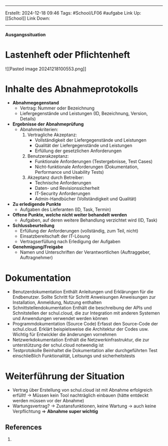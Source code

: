
--- 
Erstellt: 2024-12-18    09:46 
Tags: #School/LF06 #aufgabe
Link Up: [[School]]
Link Down:

--- 
#### Ausgangssituation

# Lastenheft oder Pflichtenheft
![[Pasted image 20241218100553.png]]

# Inhalte des Abnahmeprotokolls
- **Abnahmegegenstand**
    - Vertrag: Nummer oder Bezeichnung
    - Liefergegenstände und Leistungen (ID, Bezeichnung, Version, Details)
- **Ergebnisse der Abnahmeprüfung**
    - Abnahmekriterien:
        1. Vertragliche Akzeptanz:
            - Vollständigkeit der Liefergegenstände und Leistungen
            - Qualität der Liefergegenstände und Leistungen
            - Erfüllung der gesetzlichen Anforderungen
        2. Benutzerakzeptanz:
            - Funktionale Anforderungen (Testergebnisse, Test Cases)
            - Nicht-funktionale Anforderungen (Dokumentation, Performance und Usability Tests)
        3. Akzeptanz durch Betreiber:
            - Technische Anforderungen
            - Daten- und Revisionssicherheit
            - IT-Security Anforderungen
            - Admin-Handbücher (Vollständigkeit und Qualität)
- **Zu erledigende Punkte**
    - Aufgaben des Lieferanten (ID, Task, Termin)
- **Offene Punkte, welche nicht weiter behandelt werden**
    - Aufgaben, auf deren weitere Behandlung verzichtet wird (ID, Task)
- **Schlussbeurteilung**
    - Erfüllung der Anforderungen (vollständig, zum Teil, nicht)
    - Einsatzbereitschaft der IT-Lösung
    - Vertragserfüllung nach Erledigung der Aufgaben
- **Genehmigung/Freigabe**
    - Namen und Unterschriften der Verantwortlichen (Auftraggeber, Auftragnehmer)

# Dokumentation
- Benutzerdokumentation
	Enthält Anleitungen und Erklärungen für die Endbenutzer. Sollte Schritt für Schritt Anweisungen Anweisungen zur Installation, Anmeldung, Nutzung enthalten
- Schnittstellendokumentation
	Enthält die beschreibung der APIs und Schnitstellen der schul.cloud, die zur Integration mit anderen Systemen und Anwendungen verwendet werden können
- Programmdokumentation (Source Code)
	Erfasst den Source-Code der schul.cloud. Erklärt beispielsweise die Architektur der Codes usw. Wichtig für Entwickler die änderungen vornehmen 
- Netzwerkdokumentation
	Enthält die Netzwerkinfrastruktur, die zur unterstützung der schul.cloud notwendig ist
- Testprotokolle
	Beinhaltet die Dokumentation aller durchgeführten Test einschließlich Funktionalität, Leitsungs und sicherheitstests

# Weiterführung der Situation
- Vertrag über Erstellung von schul.cloud ist mit Abnahme erfolgreich erfüllt! -> Müssen kein Tool nachträglich einbauen (hätte entdeckt werden müssen vor der Abnahme)
- Wartungsvertrag?
	-> Zustansfunktionen, keine Wartung
	-> auch keine Verpflichtung
=> **Abnahme super wichtig**

## References
1. 
